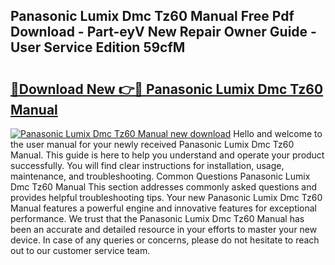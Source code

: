## Panasonic Lumix Dmc Tz60 Manual Free Pdf Download - Part-eyV New Repair Owner Guide - User Service Edition 59cfM

# <h2><a href="http://cf13148.oget.top/?id=Panasonic+Lumix+Dmc+Tz60+Manual">🔗Download New 👉🔴 Panasonic Lumix Dmc Tz60 Manual</a></h2>

[![Panasonic Lumix Dmc Tz60 Manual new download](https://i.imgur.com/5g1atiW.png)](http://cf13148.oget.top/?id=Panasonic+Lumix+Dmc+Tz60+Manual)
Hello and welcome to the user manual for your newly received Panasonic Lumix Dmc Tz60 Manual. This guide is here to help you understand and operate your product successfully. You will find clear instructions for installation, usage, maintenance, and troubleshooting. Common Questions Panasonic Lumix Dmc Tz60 Manual This section addresses commonly asked questions and provides helpful troubleshooting tips. Your new Panasonic Lumix Dmc Tz60 Manual features a powerful engine and innovative features for exceptional performance. We trust that the Panasonic Lumix Dmc Tz60 Manual has been an accurate and detailed resource in your efforts to master your new device. In case of any queries or concerns, please do not hesitate to reach out to our customer service team.
